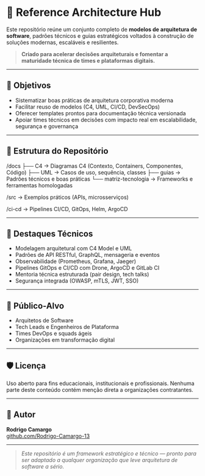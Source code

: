 # 🧠 Reference Architecture Hub

Este repositório reúne um conjunto completo de **modelos de arquitetura de software**, padrões técnicos e guias estratégicos voltados à construção de soluções modernas, escaláveis e resilientes.

> **Criado para acelerar decisões arquiteturais e fomentar a maturidade técnica de times e plataformas digitais.**

---

## 🎯 Objetivos

- Sistematizar boas práticas de arquitetura corporativa moderna
- Facilitar reuso de modelos (C4, UML, CI/CD, DevSecOps)
- Oferecer templates prontos para documentação técnica versionada
- Apoiar times técnicos em decisões com impacto real em escalabilidade, segurança e governança

---

## 🧱 Estrutura do Repositório

/docs
├── C4 → Diagramas C4 (Contexto, Containers, Componentes, Código)
├── UML → Casos de uso, sequência, classes
├── guias → Padrões técnicos e boas práticas
└── matriz-tecnologia → Frameworks e ferramentas homologadas

/src → Exemplos práticos (APIs, microsserviços)

/ci-cd → Pipelines CI/CD, GitOps, Helm, ArgoCD


---

## 🚀 Destaques Técnicos

- Modelagem arquitetural com C4 Model e UML
- Padrões de API RESTful, GraphQL, mensageria e eventos
- Observabilidade (Prometheus, Grafana, Jaeger)
- Pipelines GitOps e CI/CD com Drone, ArgoCD e GitLab CI
- Mentoria técnica estruturada (pair design, tech talks)
- Segurança integrada (OWASP, mTLS, JWT, SSO)

---

## 📘 Público-Alvo

- Arquitetos de Software
- Tech Leads e Engenheiros de Plataforma
- Times DevOps e squads ágeis
- Organizações em transformação digital

---

## 🛡️ Licença

Uso aberto para fins educacionais, institucionais e profissionais. Nenhuma parte deste conteúdo contém menção direta a organizações contratantes.

---

## 📌 Autor

**Rodrigo Camargo**  
[github.com/Rodrigo-Camargo-13](https://github.com/Rodrigo-Camargo-13)

---

> _Este repositório é um framework estratégico e técnico — pronto para ser adaptado a qualquer organização que leve arquitetura de software a sério._

